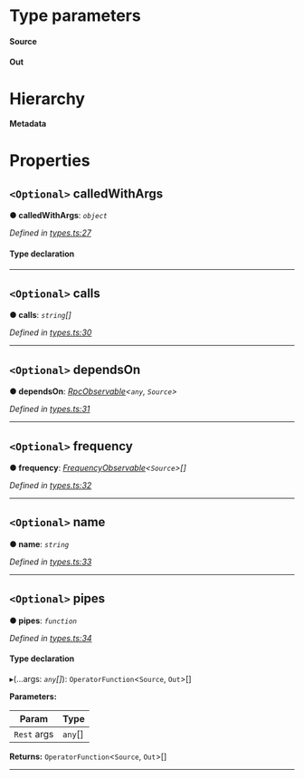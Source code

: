 

# Type parameters
#### Source 
#### Out 
# Hierarchy

**Metadata**

# Properties

<a id="calledwithargs"></a>

## `<Optional>` calledWithArgs

**● calledWithArgs**: *`object`*

*Defined in [types.ts:27](https://github.com/paritytech/js-libs/blob/a8a861f/packages/light.js/src/types.ts#L27)*

#### Type declaration

[key: `string`]: `any`

___
<a id="calls"></a>

## `<Optional>` calls

**● calls**: *`string`[]*

*Defined in [types.ts:30](https://github.com/paritytech/js-libs/blob/a8a861f/packages/light.js/src/types.ts#L30)*

___
<a id="dependson"></a>

## `<Optional>` dependsOn

**● dependsOn**: *[RpcObservable](_types_.rpcobservable.md)<`any`, `Source`>*

*Defined in [types.ts:31](https://github.com/paritytech/js-libs/blob/a8a861f/packages/light.js/src/types.ts#L31)*

___
<a id="frequency"></a>

## `<Optional>` frequency

**● frequency**: *[FrequencyObservable](_types_.frequencyobservable.md)<`Source`>[]*

*Defined in [types.ts:32](https://github.com/paritytech/js-libs/blob/a8a861f/packages/light.js/src/types.ts#L32)*

___
<a id="name"></a>

## `<Optional>` name

**● name**: *`string`*

*Defined in [types.ts:33](https://github.com/paritytech/js-libs/blob/a8a861f/packages/light.js/src/types.ts#L33)*

___
<a id="pipes"></a>

## `<Optional>` pipes

**● pipes**: *`function`*

*Defined in [types.ts:34](https://github.com/paritytech/js-libs/blob/a8a861f/packages/light.js/src/types.ts#L34)*

#### Type declaration
▸(...args: *`any`[]*): `OperatorFunction`<`Source`, `Out`>[]

**Parameters:**

| Param | Type |
| ------ | ------ |
| `Rest` args | `any`[] |

**Returns:** `OperatorFunction`<`Source`, `Out`>[]

___

